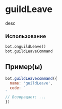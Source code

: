 # guildLeave
desc
### Использование
```php
bot.onguildLeave()
bot.guildLeaveCommand
```
## Пример(ы)

```javascript
bot.guildLeavecommand({
  name: 'guildLeave',
  code: `
`
// Возвращает: ...
})
```